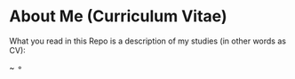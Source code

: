 # About Me (Curriculum Vitae)
What you read in this Repo is a description of my studies (in other words as CV):

   ~ &#9900; 
